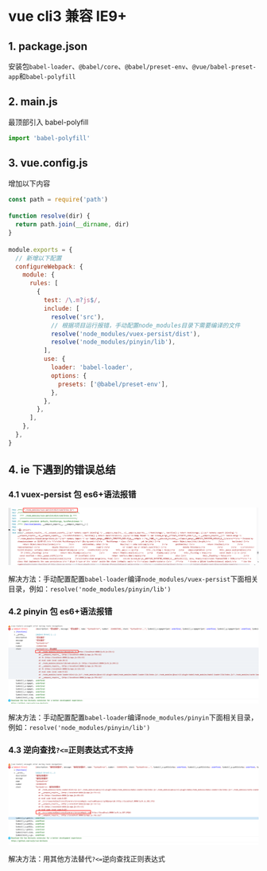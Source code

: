 # vue cli3 兼容 IE9+

## 1. package.json

安装包`babel-loader`、`@babel/core`、`@babel/preset-env`、`@vue/babel-preset-app`和`babel-polyfill`

## 2. main.js

最顶部引入 babel-polyfill

```jsx
import 'babel-polyfill'
```

## 3. vue.config.js

增加以下内容

```jsx
const path = require('path')

function resolve(dir) {
  return path.join(__dirname, dir)
}

module.exports = {
  // 新增以下配置
  configureWebpack: {
    module: {
      rules: [
        {
          test: /\.m?js$/,
          include: [
            resolve('src'),
            // 根据项目运行报错，手动配置node_modules目录下需要编译的文件
            resolve('node_modules/vuex-persist/dist'),
            resolve('node_modules/pinyin/lib'),
          ],
          use: {
            loader: 'babel-loader',
            options: {
              presets: ['@babel/preset-env'],
            },
          },
        },
      ],
    },
  },
}
```

## 4. ie 下遇到的错误总结

### 4.1 vuex-persist 包 es6+语法报错

![vuex-persist语法报错](https://github.com/wentiansky/note-lib/blob/master/docs/.vuepress/public/assets/imgs/blog/vuex-persist包语法错.png)

解决方法：手动配置配置`babel-loader`编译`node_modules/vuex-persist`下面相关目录，例如：`resolve('node_modules/pinyin/lib')`

### 4.2 pinyin 包 es6+语法报错

![pinyin包语法错](https://github.com/wentiansky/note-lib/blob/master/docs/.vuepress/public/assets/imgs/blog/pinyin包语法错.png)

解决方法：手动配置配置`babel-loader`编译`node_modules/pinyin`下面相关目录，例如：`resolve('node_modules/pinyin/lib')`

### 4.3 逆向查找`?<=`正则表达式不支持

![`?<=`逆向查找不支持](https://github.com/wentiansky/note-lib/blob/master/docs/.vuepress/public/assets/imgs/blog/正则表达式错误.png)

解决方法：用其他方法替代`?<=`逆向查找正则表达式
